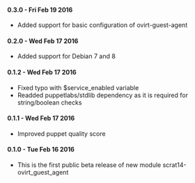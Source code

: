 #### 0.3.0 - Fri Feb 19 2016
* Added support for basic configuration of ovirt-guest-agent

#### 0.2.0 - Wed Feb 17 2016
* Added support for Debian 7 and 8

#### 0.1.2 - Wed Feb 17 2016
* Fixed typo with $service_enabled variable
* Readded puppetlabs/stdlib dependency as it is required for string/boolean checks

#### 0.1.1 - Wed Feb 17 2016
* Improved puppet quality score

#### 0.1.0 - Tue Feb 16 2016
* This is the first public beta release of new module scrat14-ovirt_guest_agent
